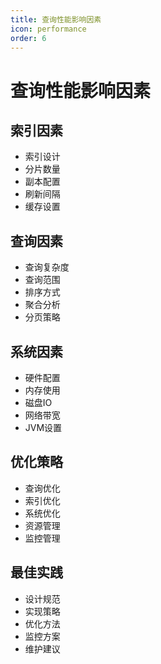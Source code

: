 ```yaml
---
title: 查询性能影响因素
icon: performance
order: 6
---
```


# 查询性能影响因素

## 索引因素
- 索引设计
- 分片数量
- 副本配置
- 刷新间隔
- 缓存设置

## 查询因素
- 查询复杂度
- 查询范围
- 排序方式
- 聚合分析
- 分页策略

## 系统因素
- 硬件配置
- 内存使用
- 磁盘IO
- 网络带宽
- JVM设置

## 优化策略
- 查询优化
- 索引优化
- 系统优化
- 资源管理
- 监控管理

## 最佳实践
- 设计规范
- 实现策略
- 优化方法
- 监控方案
- 维护建议

